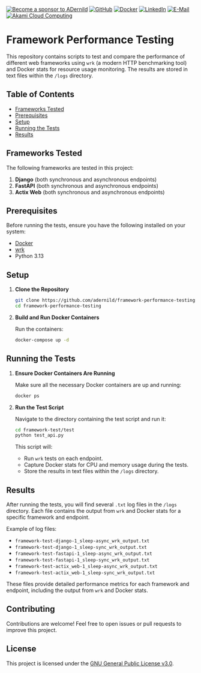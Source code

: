 [![Become a sponsor to ADernild](https://img.shields.io/static/v1?label=Sponsor&message=%E2%9D%A4&logo=GitHub&color=%23fe8e86)](https://github.com/sponsors/ADernild "Become a sponsor to ADernild")
[![GitHub](https://img.shields.io/github/followers/adernild?label=follow&style=social)](https://github.com/ADernild "Follow ADernild on GitHub")
[![Docker](https://img.shields.io/badge/Docker-white?style=flat-round&logo=docker&logoColor=#1D63ED)](https://hub.docker.com/u/adernild "Follow ADernild on Docker Hub")
[![LinkedIn](https://img.shields.io/badge/-Alexander_Dernild-blue?style=flat-round&logo=Linkedin&logoColor=white&link=https://linkedin.com/in/alexander-dernild)](https://linkedin.com/in/alexander-dernild "Connect with me on LinkedIn")
[![E-Mail](https://img.shields.io/badge/E_mail-8B89CC?style=flat-round&logo=protonmail&logoColor=white)](mailto:alex@dernild.dk)
[![Akami Cloud Computing](https://img.shields.io/badge/Cloud_Hosting-s?style=flat-round&logo=akamai&logoColor=%230096D6&labelColor=white&color=white)](https://www.linode.com/lp/refer/?r=a1236b8e74912ccb090628165fa6bf21cb52968f "Get a $100 credit on Linode Cloud")

# Framework Performance Testing

This repository contains scripts to test and compare the performance of different web frameworks using `wrk` (a modern HTTP benchmarking tool) and Docker stats for resource usage monitoring. The results are stored in text files within the `/logs` directory.

## Table of Contents

- [Frameworks Tested](#frameworks-tested)
- [Prerequisites](#prerequisites)
- [Setup](#setup)
- [Running the Tests](#running-the-tests)
- [Results](#results)

## Frameworks Tested

The following frameworks are tested in this project:

1. **Django** (both synchronous and asynchronous endpoints)
2. **FastAPI** (both synchronous and asynchronous endpoints)
3. **Actix Web** (both synchronous and asynchronous endpoints)

## Prerequisites

Before running the tests, ensure you have the following installed on your system:

- [Docker](https://docs.docker.com/get-docker/)
- [wrk](https://github.com/wg/wrk)
- Python 3.13

## Setup

1. **Clone the Repository**

   ```sh
   git clone https://github.com/adernild/framework-performance-testing.git
   cd framework-performance-testing
   ```
2. **Build and Run Docker Containers**

   Run the containers:

      ```sh
      docker-compose up -d
      ```

## Running the Tests

1. **Ensure Docker Containers Are Running**

   Make sure all the necessary Docker containers are up and running:

   ```sh
   docker ps
   ```

2. **Run the Test Script**

   Navigate to the directory containing the test script and run it:

   ```sh
   cd framework-test/test
   python test_api.py
   ```

   This script will:
   - Run `wrk` tests on each endpoint.
   - Capture Docker stats for CPU and memory usage during the tests.
   - Store the results in text files within the `/logs` directory.

## Results

After running the tests, you will find several `.txt` log files in the `/logs` directory. Each file contains the output from `wrk` and Docker stats for a specific framework and endpoint.

Example of log files:

- `framework-test-django-1_sleep-async_wrk_output.txt`
- `framework-test-django-1_sleep-sync_wrk_output.txt`
- `framework-test-fastapi-1_sleep-async_wrk_output.txt`
- `framework-test-fastapi-1_sleep-sync_wrk_output.txt`
- `framework-test-actix_web-1_sleep-async_wrk_output.txt`
- `framework-test-actix_web-1_sleep-sync_wrk_output.txt`

These files provide detailed performance metrics for each framework and endpoint, including the output from `wrk` and Docker stats.

## Contributing

Contributions are welcome! Feel free to open issues or pull requests to improve this project.

## License

This project is licensed under the [GNU General Public License v3.0](LICENSE).
